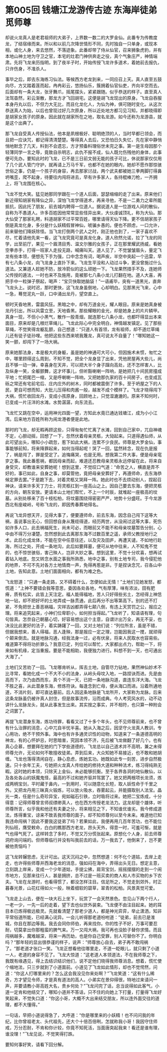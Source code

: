 # 第005回 钱塘江龙游传古迹 东海岸徒弟觅师尊

却说火龙真人是老君祖师的大弟子，上界数一数二的大罗金仙。此番专为传教度龙，了结宿缘而来。所以和以前几次降世情形不同，先时独自一只单身，或现本相，或化人身，来去悠然，不落迹象。此番却带了侍从仙官，召来狮象虎豹，并有本地山神土地为守卫之官，本宅的灶君门神供奔走之役，真个气象庄严，神情端肃。先将飞龙来历指明，到了夜半子时，开始传授飞龙许多道术，着她前去报仇，只许伤身，不准杀人。

事毕之后，即去东海练习仙法。等候西方老龙到来，一同应召上天。真人直至五鼓向尽，方又踏着莲而起，冉冉彩云，悠扬仙乐，簇拥着仙官仙吏，齐向半空而去。后面却有一条大龙，张牙舞爪，摇尾摆头，紧紧跟随。似乎恭送的样子。直至真人法驾杳然，彩云渐散，那龙方才飞回胡宅。这便是胡飞龙现出的原身。飞龙自吞服本身丹丸以后，不但力大无比，而且化龙化人，为仙为神，俱可随时变化。从这次恭送真人为始，以后也曾现过好几次原身，所以近处地方都习见习知，并都晓得即是胡家女孩子的原身。因此就在胡家所在之地，取名龙游。如今还称为龙游县，就是这个出典了。

那飞龙自受真人传授仙法，他本是夙根极好、聪明绝顶的人，当时早都已领会，而且把一应诀咒，都记得清清楚楚。等得真人去后，又恐怕日久失忆，先在家中静悄悄地默念了几天，料到不会遗忘，方才预备料理俗世未完之事。第一是生母因那个轻薄同学一言之辱，竟致自杀明志，此仇不报不成，仙人既允伤残他的身体，此事便可先办。要知此时的飞龙，已不是三日前文弱无能的孩子可比，休说那家仅仅用了几个武人管门守护，就再请上万马千军，也都不在她的眼内，她却不愿作那惊骇世俗之事，仍是一个孩子的身容，再去那家讨战，两个武夫都被她三拳两脚打得鼻坍嘴歪，爬不起身，待要往内闯将进去，早有许多家人，各持棍棒刀枪，一齐拥上，将飞龙围在核心。

飞龙不觉大笑。猛见她那同学跟在一个道人后面，瑟瑟缩缩的走了出来。原来他们新近得知胡家有降仙之异，深怕飞龙学得道术，再来寻他，不是一二勇力之辈所能抵抗，因此托了朋友，前去城内聘得一位道人。据说道人是一位游戏人间的散仙，自称为不愚道人。许多百姓因他常常显些怪异出来，大伙虔诚顶礼，称为大仙。那大仙受了那家礼聘，料道胡家不过平常百姓，哪里请得天仙下降。更不信胡家孩子倒是真龙化身，多分是什么妖精假冒神仙，唬骗乡愚的。便也不顾虑，一口允许，前来替他们降妖除怪。当飞龙打倒两个武人之时，刚正他也到了，一家子喜欢不尽，忙着请他先来一看，这飞龙究竟可是真龙化身。道人欣然允诺，拉了飞龙的同学，出至前厅，果见一个眉清目秀、温文尔雅的女孩子，正在那里耀武扬威，看她空拳赤手，打得一班家人走投无路，喊痛叫天。道人见了，不觉皱皱眉头，量定飞龙有些本领，便想先下手为强，口中念念有词，喝声疾，半空中突起一个迅雷，早有七八条小龙，向飞龙身上直扑下来。飞龙生平没和人动过斗争，更没曾施过什么道法。又兼道人趁她不防，放冷箭似的这么顽她一下。飞龙果然措手不及，连她师父传授的遁法，一时也来不及施用，竟被那七八条小龙儿打翻在地。道人大喜，再把手中一粒弹子祭起，喝声：“宝贝快取她脑袋！”一语甫毕，突有一道黑光，直奔飞龙头上。说时迟，那时更快，这飞龙身虽倒地，心却明白。见那黑光飞来，心中一急，蓦觉泥丸一跃，口中涌出龙丹，望空直上。

顿时天昏地黑，雷震风狂。黑暗之中，却有万道金光，耀人眼目。原来是她真身被龙丹引出，所以风雷立至，天地昏黑。那些耀眼的金光，却是她身上的片片鳞甲。真身一现，不但小小黑气，散作一股青烟，就连那七八条小龙，也都吓得显出本来面目，原来却是几根烂草绳儿。飞龙此际心中完全明白，神情越发镇定。见了那些草绳，不觉笑得龙躯乱颤，自己想道：“只道人有首领，龙有祖师，却不道烂草绳儿还有徒子徒孙哩。他把这些东西来唬我篾龙，真可说太不自量了！”哪知她这一笑一颤，却闯下了一场大祸。

原来她那法身，本是极大的身躯，虽是她的神通可大可小，但因施术未惯，匆忙之中，哪里顾得这么周到，不知不觉，把全个龙身显了出来，凭他房屋再大些儿，尚且不够一动一弹，幸喜身在天井，可以把大半个身子蹿向高处，还不怎样害人，比及纵身一笑，全躯颤舞，这才坏事儿，但听豁喇喇一阵响，是她把几十间民房撞成平地；忙把尾巴一缩，又是呼喇喇一阵响，又把她那仇家的百十间房子，也变成瓦砾之常还有宅前宅后、庄内庄外的树木，同时都被震倒了许多。至于坍屋之下的人民，更自可想而知，大批儿压得和肉酱一般，越发不成个模样了。飞龙才晓得闯下大祸，慌忙收回龙丹，变成小孩原身，回顾地上，只觉湿漉漉的。原来不知何时，已变成一片汪洋的水滩。水势潺潺，向东流去。

飞龙忙又跳在空中，运用神光四面一望，方知此水竟已通达钱塘江，成为小小江湾。后来地方百姓所称为闹龙港者便是此地。

那时的飞龙，却无暇再顾这些，只得匆匆忙忙离了水滩，回到自己家中，兀自神魂不定，心胆动摇，回想了一下，忽然伏着母亲灵柩，大恸起来。只道得遇仙师，从此可望出头，哪知小小疏忽，惹下如此大祸，连累不少良民。师尊是大罗金仙，事事能够前知，将来降罪起来，如何当得起呢！哭了一回，猛然转念，现在仇是报了，祸是闯了，罪是受定了。追悔痛哭，也是无用。想我第二件大事，便是母亲窀穸之事。我此番惹祸，都因母亲而起，难道还忍教母亲灵柩永远停留在此，将来自身受灾，却教谁来安葬她呢！想到这里，不觉叹口气道：“命苦之人，横直是弄不好的，事已如此，自身之事，却莫管他，竟把母亲安葬好了，再遵师命，去东海恭候定罪去罢。”于是跪下去，对着灵柩又哭拜一阵。她此时也不去烦动别人，捏起召神诀，请来许多天丁力士，将灵柩扛到一座高山之上。因自己要去东海，便把灵柩的方向，朝东安放。更请本山土地们帮忙，不上一个时辰，就堆起一座极高的坟墓。从别处移来了百十枝松柏，将坟墓围绕得密密严严，地势十分盛旺。于今龙游西北有座峻岭，号称飞龙的，即因秀春葬地得名。

再说飞龙异想天开，见得大事了，便要遵师命，前去东海，因念自己闯下这等大祸，虽说事出无心，但回想自身从篾缆得道，经历两世，从没闹过这等大事，死伤如许多人口，此去祸福死生，尚未可必，而眼前又不能不和母亲坟墓暂告分别，心中由不得万分凄楚。忽然想到此去离那东海不过数百里之遥，承师父教授地行之术。此后化成龙体，不能在空中任意往还，以及灾及田庐，再遭天谴，不如地行赴海，所过之处，开成一条地沟，此后如要拜墓，便可从地中往来，人不知鬼不觉的，也不惊世骇俗，害己殃人，岂非大妙之事。想到这里，不觉十分欢喜，想再试着钻入地底。忽又转念水面之事我所熟悉，地中之事，别有土地专司，我今侵犯他的地界，不可不先对各方土地情商一声，免得再惹是非。于是捏诀念咒，召各山中土地，告知此意。土地们面面相向，都有为难之色。

飞龙怒道：“只通一条走路，又不碍着什么，怎便如此无情！”土地们见她发怒，都慌道：“上神不要错会我等意思，委因各处各地，气有厚薄，味有浓淡，田有肥瘠，质有松实，此皆上天注定。福人能得福地，苦人只好得些劣土，怎经得上神恁地一钻，却不把好坏的土地弄成一脉贯通，此后再分不出等第高下。别的还不打紧，不免把世上善恶祸福，灾祥吉凶都弄得七颠八倒，有违上天赏罚之公，报应之理。将来追究起来，小神们位卑职小，如何担当得起。”飞龙听了，知语语有理，句句皆真。怎奈自己朝墓心切，好容易想出这个主意，自谓计出万全，再无不妥，也决没比此更好的法子，着实踌躇了一回，又对土地们说：“列位所言，虽是不错，但据我想来，善人得福，恶人逢殃，那是报应一定之理，岂能因我这一搅，就顽得个颠来倒去。就是地脉沟通，经我法身一过，必有伏泉，将来人民取水也容易些。难道算不得将功折罪么？我意已定，列位可以帮忙，大家都出点力，帮助一下，将来如有机缘，定当重报。要是不能相助，我便独力进行。料想不到一天，也可通出大海了。”

土地们又苦劝了一回。飞龙哪肯听从，挥去土地，自管尽力钻地，果然神仙妙术不比寻常，看她化成一个不大不小的法身，从岭头母坟入地，一路捏诀而进。先是由高而下，次乃由西而东，真个不消一天，已把一条地脉沟道，直连东洋大海。飞龙不胜之喜，从此潜身东海，修炼符诀。每逢念到亡母，便从海口而进。沿着所通地道，不消片刻，即可直达墓前。后人因这条地脉是飞龙所开，大家称为龙脉。后来这条龙脉虽仍被许真人封住，但是故事流传，沿而成典。今人考究风水的，动不动讲什么龙脉龙头，就从此事发生出来。其实按之事实，并不相符，也只算一种附会之词罢了。

再提飞龙潜身东海，炼功待罪，看看又过了十多个年头，也不见师尊前来，也不曾有什么治罪的消息，心中兀自半忧半喜。她从入海之后，因坚守火龙真人教训，专心用功，绝不干预外事。海中也有许多通灵识性的动物，知道来了一条道德高明的神龙，有的心怀妒忌，时思暗害，究因本领不济，先后被飞龙做翻了好几个。也有真心企慕，想要拜在她的门下学些道德的，飞龙总以自己道术并不高明，兼之未得师尊允许，无论如何不敢擅收徒弟。弄到后来，大众知她不易接近，也不敢和她胡缠。飞龙也落得清闲自在，静心息虑，炼她玄功。她既如此专一刻苦，进步自然极速。只十余年工夫，亏她把火龙真人传给她的修持大道和种种法术，练习得纯熟无暇。这时她的本领，只除天上金仙，未必能够抗衡。至于各界各洞的地仙散仙，以及各处各山的妖魔鬼怪，最高的不过和她齐驱并驾罢了。她又把两根项长龙须，炼成两柄宝剑，平时藏于鼻内，一到用时，可以随意化长短，取人妖性命于千里之外。又把龙丹用三昧真火锻炼，可以放火吸水，吞雾起云，并能摄取别人法宝。晶光一类，任是什么奇珍异宝，宛如磁石引铁，立时吸将过来。她把二宝炼成，十分得意：记得师尊曾言师叔缥缈真人，也在西方传授老龙法力。这龙却是个雄体，听师尊所言，似乎我和他还有夫妻之分，将来相见之下，不知谁优谁劣。我今修成道法，炼得重宝，谅来不致丢我师尊的面子。却不知师尊何以至今未来。难道他已知我违命闯祸？因此不要我这徒弟了吗？若果如此，我便再用几百年苦功，也不能位列仙班，膺受敕命，白白的瞧那西方老龙，昂头天外，得意一时，可羞可惭，就是气也得气死了。这样转念了多时，不觉又万分慌张起来。原想化个人身，前去师尊洞府询问端的。但师尊临行并没有叫我前去的话，万一我去了，他倒来了，岂不更被他责恼吗？

这飞龙转辗思虑，无计可出。这天沉闷之中，忽然想道：何不化个道姑，去岸上走走，也许得些师尊并西海老龙的消息，强如闷在海中，弄得出头无日。想定主意，立刻跳上岸来，变成一个少年道姑，手提尘拂，肩背宝剑，摇摇摆摆的走到一个闹市地方，见那来往行人，甚是拥挤，总不过是一班买卖的商人和人市买物的乡下农夫。飞龙在龙游时，也看得惯了，都没怎样注目。信足所之，不觉走到郊外，时正暮春光景，山花红得如火一般，映着细软的碧草，翠青的松柏。风景真觉可爱。

飞龙走上山去，便在一块大石上坐下，玩赏了一会天然景色。忽见山下两个行人，一老一少，一先一后的走着，望下去也似世外装束。飞龙便不由注目起来。她的耳目本已炼得极远极灵。先就看清楚了那老少道人，都是神光弈弈，举止潇洒，知非平常俗道所能，已经满心诧异。一会儿听得那老道吩咐道：”徒弟，前去已是淮城，你且在那边等我。我去会同你师伯，再来找你。你的性子不好，万事可要忍耐，切莫拿出你那粗蛮的脾气来。万一又闯大祸，我可再也没脸子替你求情。而且闯祸越多，魔难越深，将来一再历劫，也是你自己受罪，别人可替你不了。你明白吗？“那年轻的显出很恭谨的样子，说声：”师尊放心自去，弟子再不敢闯祸了。“那老道才张口一笑。飞龙正想看他往哪里走，不道一眨眼儿，就只剩了小道一人，老道的身容不见了。飞龙大惊道：”这老道人本领道法，不在我师尊之下，我既有缘遇见，得上去结识结识他们，说不定他们晓得我师尊消息。想着，慌忙使个缩地法，只三步就到了小道面前。小道见了飞龙如此情形，却也不觉愕然，问道：“你这人打哪里来的？怎么这会我没见你来处啊？”飞龙笑道：“这有什么稀奇，方才望见令师，才是真有道法的高人。小弟实在景仰得很，特地过来请问一声，并要请教小哥高姓大名，贵乡何处？”飞龙问完了话，总当说得如此客气，小道一定肯和他结交了，哪知小道并不答话，只不住的向她上下打量，打量得飞龙好笑起来，不觉失口道：“你这小哥，大概不大出来结交朋友，所以连外面交往的道理，都不大懂得。”

一句话，早把小道说得急了，大呼道：“你是哪里来的小妖精！也不问问我的年纪，比你曾祖老太、头代祖先，还大个十倍百倍咧，怎就称我小哥！我因守住师戒，万分忍耐，不肯和你计较，你竟不知死活，当面唐突起我来！看还是谁有理，谁没理！”飞龙见说，不觉笑得打跌。

要知何事好笑，请看下回分解。
